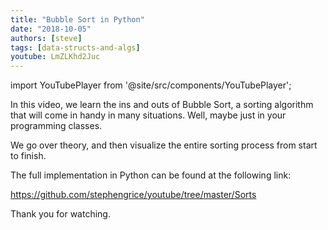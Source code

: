 ```yaml
---
title: "Bubble Sort in Python"
date: "2018-10-05"
authors: [steve]
tags: [data-structs-and-algs]
youtube: LmZLKhd2Juc
---
```


import YouTubePlayer from '@site/src/components/YouTubePlayer';

<YouTubePlayer youtubeLink={frontmatter.youtube} />

In this video, we learn the ins and outs of Bubble Sort, a sorting algorithm that will come in handy in many situations. Well, maybe just in your programming classes.

<!--truncate-->

We go over theory, and then visualize the entire sorting process from start to finish.

The full implementation in Python can be found at the following link:

https://github.com/stephengrice/youtube/tree/master/Sorts

Thank you for watching.